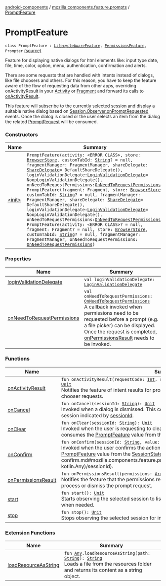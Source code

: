 [android-components](../../index.md) / [mozilla.components.feature.prompts](../index.md) / [PromptFeature](./index.md)

# PromptFeature

`class PromptFeature : `[`LifecycleAwareFeature`](../../mozilla.components.support.base.feature/-lifecycle-aware-feature/index.md)`, `[`PermissionsFeature`](../../mozilla.components.support.base.feature/-permissions-feature/index.md)`, Prompter` [(source)](https://github.com/mozilla-mobile/android-components/blob/master/components/feature/prompts/src/main/java/mozilla/components/feature/prompts/PromptFeature.kt#L97)

Feature for displaying native dialogs for html elements like: input type
date, file, time, color, option, menu, authentication, confirmation and alerts.

There are some requests that are handled with intents instead of dialogs,
like file choosers and others. For this reason, you have to keep the feature
aware of the flow of requesting data from other apps, overriding
onActivityResult in your [Activity](#) or [Fragment](#) and forward its calls
to [onActivityResult](on-activity-result.md).

This feature will subscribe to the currently selected session and display
a suitable native dialog based on [Session.Observer.onPromptRequested](#) events.
Once the dialog is closed or the user selects an item from the dialog
the related [PromptRequest](../../mozilla.components.concept.engine.prompt/-prompt-request/index.md) will be consumed.

### Constructors

| Name | Summary |
|---|---|
| [&lt;init&gt;](-init-.md) | `PromptFeature(activity: <ERROR CLASS>, store: `[`BrowserStore`](../../mozilla.components.browser.state.store/-browser-store/index.md)`, customTabId: `[`String`](https://kotlinlang.org/api/latest/jvm/stdlib/kotlin/-string/index.html)`? = null, fragmentManager: FragmentManager, shareDelegate: `[`ShareDelegate`](../../mozilla.components.feature.prompts.share/-share-delegate/index.md)` = DefaultShareDelegate(), loginValidationDelegate: `[`LoginValidationDelegate`](../../mozilla.components.concept.storage/-login-validation-delegate/index.md)` = NoopLoginValidationDelegate(), onNeedToRequestPermissions: `[`OnNeedToRequestPermissions`](../../mozilla.components.support.base.feature/-on-need-to-request-permissions.md)`)`<br>`PromptFeature(fragment: Fragment, store: `[`BrowserStore`](../../mozilla.components.browser.state.store/-browser-store/index.md)`, customTabId: `[`String`](https://kotlinlang.org/api/latest/jvm/stdlib/kotlin/-string/index.html)`? = null, fragmentManager: FragmentManager, shareDelegate: `[`ShareDelegate`](../../mozilla.components.feature.prompts.share/-share-delegate/index.md)` = DefaultShareDelegate(), loginValidationDelegate: `[`LoginValidationDelegate`](../../mozilla.components.concept.storage/-login-validation-delegate/index.md)` = NoopLoginValidationDelegate(), onNeedToRequestPermissions: `[`OnNeedToRequestPermissions`](../../mozilla.components.support.base.feature/-on-need-to-request-permissions.md)`)`<br>`PromptFeature(activity: <ERROR CLASS>? = null, fragment: Fragment? = null, store: `[`BrowserStore`](../../mozilla.components.browser.state.store/-browser-store/index.md)`, customTabId: `[`String`](https://kotlinlang.org/api/latest/jvm/stdlib/kotlin/-string/index.html)`? = null, fragmentManager: FragmentManager, onNeedToRequestPermissions: `[`OnNeedToRequestPermissions`](../../mozilla.components.support.base.feature/-on-need-to-request-permissions.md)`)` |

### Properties

| Name | Summary |
|---|---|
| [loginValidationDelegate](login-validation-delegate.md) | `val loginValidationDelegate: `[`LoginValidationDelegate`](../../mozilla.components.concept.storage/-login-validation-delegate/index.md) |
| [onNeedToRequestPermissions](on-need-to-request-permissions.md) | `val onNeedToRequestPermissions: `[`OnNeedToRequestPermissions`](../../mozilla.components.support.base.feature/-on-need-to-request-permissions.md)<br>A callback invoked when permissions need to be requested before a prompt (e.g. a file picker) can be displayed. Once the request is completed, [onPermissionsResult](on-permissions-result.md) needs to be invoked. |

### Functions

| Name | Summary |
|---|---|
| [onActivityResult](on-activity-result.md) | `fun onActivityResult(requestCode: `[`Int`](https://kotlinlang.org/api/latest/jvm/stdlib/kotlin/-int/index.html)`, resultCode: `[`Int`](https://kotlinlang.org/api/latest/jvm/stdlib/kotlin/-int/index.html)`, intent: <ERROR CLASS>?): `[`Unit`](https://kotlinlang.org/api/latest/jvm/stdlib/kotlin/-unit/index.html)<br>Notifies the feature of intent results for prompt requests handled by other apps like file chooser requests. |
| [onCancel](on-cancel.md) | `fun onCancel(sessionId: `[`String`](https://kotlinlang.org/api/latest/jvm/stdlib/kotlin/-string/index.html)`): `[`Unit`](https://kotlinlang.org/api/latest/jvm/stdlib/kotlin/-unit/index.html)<br>Invoked when a dialog is dismissed. This consumes the [PromptFeature](./index.md) value from the session indicated by [sessionId](on-cancel.md#mozilla.components.feature.prompts.PromptFeature$onCancel(kotlin.String)/sessionId). |
| [onClear](on-clear.md) | `fun onClear(sessionId: `[`String`](https://kotlinlang.org/api/latest/jvm/stdlib/kotlin/-string/index.html)`): `[`Unit`](https://kotlinlang.org/api/latest/jvm/stdlib/kotlin/-unit/index.html)<br>Invoked when the user is requesting to clear the selected value from the dialog. This consumes the [PromptFeature](./index.md) value from the [SessionState](../../mozilla.components.browser.state.state/-session-state/index.md) indicated by [sessionId](on-clear.md#mozilla.components.feature.prompts.PromptFeature$onClear(kotlin.String)/sessionId). |
| [onConfirm](on-confirm.md) | `fun onConfirm(sessionId: `[`String`](https://kotlinlang.org/api/latest/jvm/stdlib/kotlin/-string/index.html)`, value: `[`Any`](https://kotlinlang.org/api/latest/jvm/stdlib/kotlin/-any/index.html)`?): `[`Unit`](https://kotlinlang.org/api/latest/jvm/stdlib/kotlin/-unit/index.html)<br>Invoked when the user confirms the action on the dialog. This consumes the [PromptFeature](./index.md) value from the [SessionState](../../mozilla.components.browser.state.state/-session-state/index.md) indicated by [sessionId](on-confirm.md#mozilla.components.feature.prompts.PromptFeature$onConfirm(kotlin.String, kotlin.Any)/sessionId). |
| [onPermissionsResult](on-permissions-result.md) | `fun onPermissionsResult(permissions: `[`Array`](https://kotlinlang.org/api/latest/jvm/stdlib/kotlin/-array/index.html)`<`[`String`](https://kotlinlang.org/api/latest/jvm/stdlib/kotlin/-string/index.html)`>, grantResults: `[`IntArray`](https://kotlinlang.org/api/latest/jvm/stdlib/kotlin/-int-array/index.html)`): `[`Unit`](https://kotlinlang.org/api/latest/jvm/stdlib/kotlin/-unit/index.html)<br>Notifies the feature that the permissions request was completed. It will then either process or dismiss the prompt request. |
| [start](start.md) | `fun start(): `[`Unit`](https://kotlinlang.org/api/latest/jvm/stdlib/kotlin/-unit/index.html)<br>Starts observing the selected session to listen for prompt requests and displays a dialog when needed. |
| [stop](stop.md) | `fun stop(): `[`Unit`](https://kotlinlang.org/api/latest/jvm/stdlib/kotlin/-unit/index.html)<br>Stops observing the selected session for incoming prompt requests. |

### Extension Functions

| Name | Summary |
|---|---|
| [loadResourceAsString](../../mozilla.components.support.test.file/kotlin.-any/load-resource-as-string.md) | `fun `[`Any`](https://kotlinlang.org/api/latest/jvm/stdlib/kotlin/-any/index.html)`.loadResourceAsString(path: `[`String`](https://kotlinlang.org/api/latest/jvm/stdlib/kotlin/-string/index.html)`): `[`String`](https://kotlinlang.org/api/latest/jvm/stdlib/kotlin/-string/index.html)<br>Loads a file from the resources folder and returns its content as a string object. |
